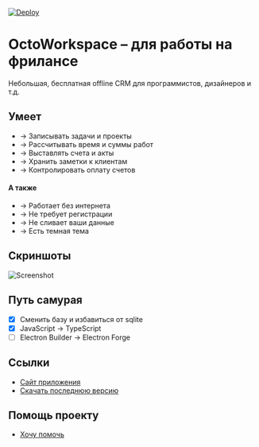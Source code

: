 [![Deploy](https://github.com/uonick/octo-workspace/actions/workflows/blank.yml/badge.svg)](https://github.com/uonick/octo-workspace/actions/workflows/blank.yml)
# OctoWorkspace – для работы на фрилансе
Небольшая, бесплатная offline CRM для программистов, дизайнеров и т.д.

## Умеет
* → Записывать задачи и проекты
* → Рассчитывать время и суммы работ
* → Выставлять счета и акты
* → Хранить заметки к клиентам
* → Контролировать оплату счетов

#### А также
* → Работает без интернета
* → Не требует регистрации
* → Не сливает ваши данные
* → Есть темная тема

## Скриншоты
![Screenshot](https://octows.ru/img/screenshot.webp)

## Путь самурая
- [x] Сменить базу и избавиться от sqlite
- [x] JavaScript → TypeScript
- [ ] Electron Builder → Electron Forge

## Ссылки
* [Сайт приложения](https://octows.ru)
* [Скачать последнюю версию](https://github.com/uonick/octo-workspace/releases)

## Помощь проекту
* [Хочу помочь​](https://yoomoney.ru/to/41001118331472)
